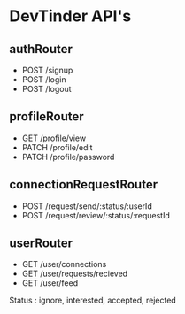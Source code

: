 # DevTinder API's

## authRouter

- POST /signup
- POST /login
- POST /logout

## profileRouter

- GET /profile/view
- PATCH /profile/edit
- PATCH /profile/password

## connectionRequestRouter

- POST /request/send/:status/:userId
- POST /request/review/:status/:requestId

## userRouter

- GET /user/connections
- GET /user/requests/recieved
- GET /user/feed

Status : ignore, interested, accepted, rejected
